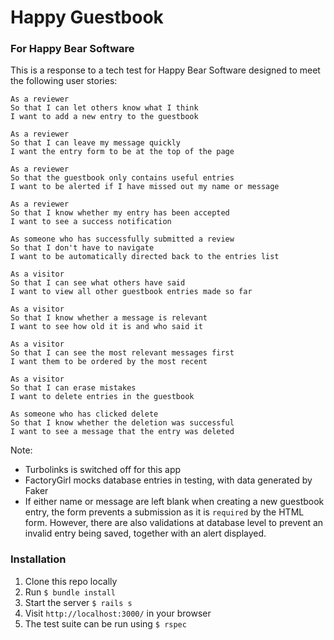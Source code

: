 # Happy Guestbook
### For Happy Bear Software

This is a response to a tech test for Happy Bear Software designed to meet the following user stories:

```
As a reviewer
So that I can let others know what I think
I want to add a new entry to the guestbook

As a reviewer
So that I can leave my message quickly
I want the entry form to be at the top of the page

As a reviewer
So that the guestbook only contains useful entries
I want to be alerted if I have missed out my name or message

As a reviewer
So that I know whether my entry has been accepted
I want to see a success notification

As someone who has successfully submitted a review
So that I don't have to navigate
I want to be automatically directed back to the entries list

As a visitor
So that I can see what others have said
I want to view all other guestbook entries made so far

As a visitor
So that I know whether a message is relevant
I want to see how old it is and who said it

As a visitor
So that I can see the most relevant messages first
I want them to be ordered by the most recent

As a visitor
So that I can erase mistakes
I want to delete entries in the guestbook

As someone who has clicked delete
So that I know whether the deletion was successful
I want to see a message that the entry was deleted

```

Note:
* Turbolinks is switched off for this app
* FactoryGirl mocks database entries in testing, with data generated by Faker
* If either name or message are left blank when creating a new guestbook entry, the form prevents a submission as it is `required` by the HTML form. However, there are also validations at database level to prevent an invalid entry being saved, together with an alert displayed.

### Installation
1. Clone this repo locally
2. Run `$ bundle install`
3. Start the server `$ rails s`
4. Visit `http://localhost:3000/` in your browser
5. The test suite can be run using `$ rspec`
